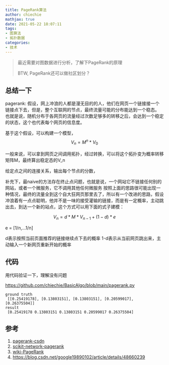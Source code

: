 ```yaml
---
title: PageRank算法
author: chiechie
mathjax: true
date: 2021-05-22 18:07:11
tags: 
- 图算法
- 拓扑数据
categories:
- 技术
---
```


> 最近需要对图数据进行分析，了解下PageRank的原理
> 
> BTW, PageRank还可以做社区划分？

## 总结一下

pagerank:
假设，网上冲浪的人都是漫无目的的人，他们在网页一个链接接一个链接点下去，但是，整个互联网的节点，最终流量可能的分布能达到一个稳态。
也就是说，随机分布于各网页的流量经过次数足够多的转移之后，会达到一个稳定的状态，这个也代表每个网页的信息度。

基于这个假设，可以构建一个模型，
$$V_n = M ^n * V_0$$

一般来说，可以拿到网页之间调用拓扑，经过转换，可以将这个拓扑变为概率转移矩阵M，最终算出稳定态的V_n

给定点之间的连接关系，输出每个节点的分数，

补充下，最naive的方法存在终止点问题，也就是说，一个网站它不链接任何别的网站，或者一个微服务，它不调用其他任何微服务
按照上面的思路很可能出现一种情况，最终的流量全到这个自大狂网页那里去了，所以有一个改进的思路，假设冲浪着有一点点聪明，他并不是一味的接受灌输的链接，而是有一定概率，主动跳出去，到达一个新的站点，这个方式可以用下面的式子建模：

$$V_n = d * M * V_{n-1} + (1-d) * e $$

e = [1/n,...1/n]

d表示按照当前页面推荐的链接继续点下去的概率
1-d表示从当前网页跳出来，主动输入一个新网页重新开始的概率

## 代码

用代码验证一下，理解没有问题

https://github.com/chiechie/BasicAlgo/blob/main/pagerank.py

```shell
ground truth
 [[0.25419178], [0.13803151], [0.13803151], [0.20599017], [0.26375504]]
result
 [0.25419178 0.13803151 0.13803151 0.20599017 0.26375504]
```



## 参考
1. [pagerank-csdn](https://blog.csdn.net/gamer_gyt/article/details/47443877)
2. [scikit-network-pagerank](https://scikit-network.readthedocs.io/en/latest/tutorials/ranking/pagerank.html)
3. [wiki-PageRank](https://zh.wikipedia.org/wiki/PageRank)
4. https://blog.csdn.net/google19890102/article/details/48660239
